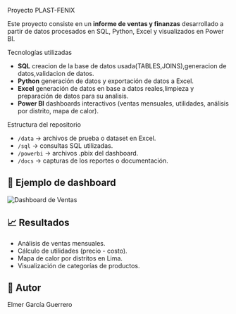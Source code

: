 Proyecto PLAST-FENIX

Este proyecto consiste en un **informe de ventas y finanzas** desarrollado a partir de datos procesados en SQL, Python, Excel y visualizados en Power BI.

Tecnologías utilizadas
- **SQL**  creacion de la base de datos usada(TABLES,JOINS),generacion de datos,validacion de datos.  
- **Python** generación de datos  y exportación de datos a Excel.  
- **Excel**  generación de datos en base a datos reales,limpieza y preparación de datos para su analisis.  
- **Power BI** dashboards interactivos (ventas mensuales, utilidades, análisis por distrito, mapa de calor).  

Estructura del repositorio
- `/data` → archivos de prueba o dataset en Excel.  
- `/sql` → consultas SQL utilizadas.  
- `/powerbi` → archivos .pbix del dashboard.  
- `/docs` → capturas de los reportes o documentación.  

## 📸 Ejemplo de dashboard
![Dashboard de Ventas](docs/dashboard.png)

## 📈 Resultados
- Análisis de ventas mensuales.  
- Cálculo de utilidades (precio - costo).  
- Mapa de calor por distritos en Lima.  
- Visualización de categorías de productos.  

## 🙌 Autor
Elmer García Guerrero 
